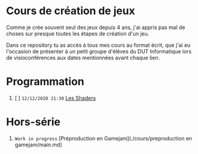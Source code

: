 # Cours de création de jeux

Comme je crée souvent seul des jeux depuis 4 ans, j'ai appris pas mal de choses sur presque toutes les étapes de création d'un jeu.

Dans ce repository tu as accès à tous mes cours au format écrit, que j'ai eu l'occasion de présenter à un petit groupe d'élèves du DUT Informatique lors de visioconférences aux dates mentionnées avant chaque lien.

# Programmation

1. [ ] `12/12/2020 21:30` [Les Shaders](./cours/shaders/cours.md)

# Hors-série

1. `Work in progress` [Préproduction en Gamejam](./cours/preproduction en gamejam/main.md)